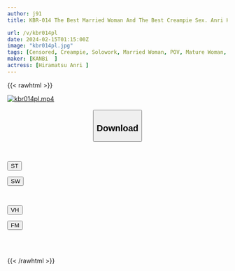 ```yaml
---
author: j91
title: KBR-014 The Best Married Woman And The Best Creampie Sex. Anri Hiramatsu

url: /v/kbr014pl
date: 2024-02-15T01:15:00Z
image: "kbr014pl.jpg"
tags: [Censored, Creampie, Solowork, Married Woman, POV, Mature Woman, AV Actress	]
maker: [KANBi  ]
actress: [Hiramatsu Anri ]
---
```



{{< rawhtml >}}

<div class="video" data-videoid="D2jxA3dY1KckPxQ">
    <a href="javascript:;">
        <img src="/v/kbr014pl/kbr014pl.jpg" width="WIDTH" height="HEIGHT" alt="kbr014pl.mp4" loading="lazy">
    </a>
</div>

<script type="text/javascript" src="https://j91.asia/asset/on-demand-st.js"></script>

<br>
  <link rel="stylesheet" href="https://j91.asia/asset/bs5.css">
  
  <center>
  <button class="btn btn-primary" type="button" data-bs-toggle="collapse" data-bs-target=".multi-collapse" aria-expanded="false" aria-controls="multiCollapseExample1 multiCollapseExample2"><h2>Download</h2></button></center>
</p>
<div class="row">
  <div class="col">
    <div class="collapse multi-collapse" id="multiCollapseExample1">
      <div class="card card-body">
	      	      <br>
<div class="buttons">  
<p><a href="https://streamtape.to/v/D2jxA3dY1KckPxQ" target="_blank"><button class="btn-hover color-3"><i class="fa fa-download"></i> ST</button></a></p>
<p><a href="https://cdnwish.com/rcnghovoru3c" target="_blank"><button class="btn-hover color-2"><i class="fa fa-download"></i> SW</button></a></p></div>
    </div>
  </div>
</div>
  <div class="col">
    <div class="collapse multi-collapse" id="multiCollapseExample2">
      <div class="card card-body">
	      <br>
<div class="buttons">
<p><a href="https://vidhidepro.com/f/yscjapqh2f54"><button class="btn-hover color-9"><i class="fa fa-download"></i> VH</button></a></p>
<p><a href="https://filemoon.sx/d/9hs8f5ypc0hj"><button class="btn-hover color-8"><i class="fa fa-download"></i> FM</button></a></p></div>
<br><br>
      </div>
    </div>
  </div>
</div>

{{< /rawhtml >}}